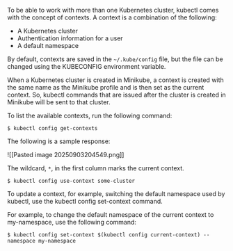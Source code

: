 To be able to work with more than one Kubernetes cluster, kubectl comes with the concept of contexts. A context is a combination of the following:

- A Kubernetes cluster
- Authentication information for a user
- A default namespace

By default, contexts are saved in the `~/.kube/config` file, but the file can be changed using the KUBECONFIG environment variable.

When a Kubernetes cluster is created in Minikube, a context is created with the same name as the Minikube profile and is then set as the current context. So, kubectl commands that are issued after the cluster is created in Minikube will be sent to that cluster.

To list the available contexts, run the following command:

```
$ kubectl config get-contexts
```

The following is a sample response:

![[Pasted image 20250903204549.png]]

The wildcard, `*`, in the first column marks the current context.

```
$ kubectl config use-context some-cluster
```

To update a context, for example, switching the default namespace used by kubectl, use the kubectl config set-context command.

For example, to change the default namespace of the current context to my-namespace, use the following command:

```
$ kubectl config set-context $(kubectl config current-context) --namespace my-namespace
```